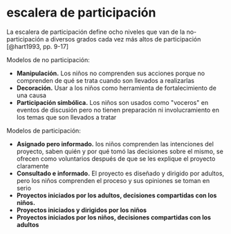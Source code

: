 # escalera de participación

La escalera de participación define ocho niveles que van de la no-participación a diversos grados cada vez más altos de participación [@hart1993, pp. 9-17]

Modelos de no participación:

* **Manipulación.** Los niños no comprenden sus acciones porque no comprenden de qué se trata cuando son llevados a realizarlas
* **Decoración.** Usar a los niños como herramienta de fortalecimiento de una causa
* **Participación simbólica.** Los niños son usados como "voceros" en eventos de discusión pero no tienen preparación ni involucramiento en los temas que son llevados a tratar

Modelos de participación:

* **Asignado pero informado.** los niños comprenden las intenciones del proyecto, saben quién y por qué tomó las decisiones sobre el mismo, se ofrecen como voluntarios después de que se les explique el proyecto claramente
* **Consultado e informado.** El proyecto es diseñado y dirigido por adultos, pero los niños comprenden el proceso y sus opiniones se toman en serio
* **Proyectos iniciados por los adultos, decisiones compartidas con los niños.**
* **Proyectos iniciados y dirigidos por los niños**
* **Proyectos iniciados por los niños, decisiones compartidas con los adultos**
